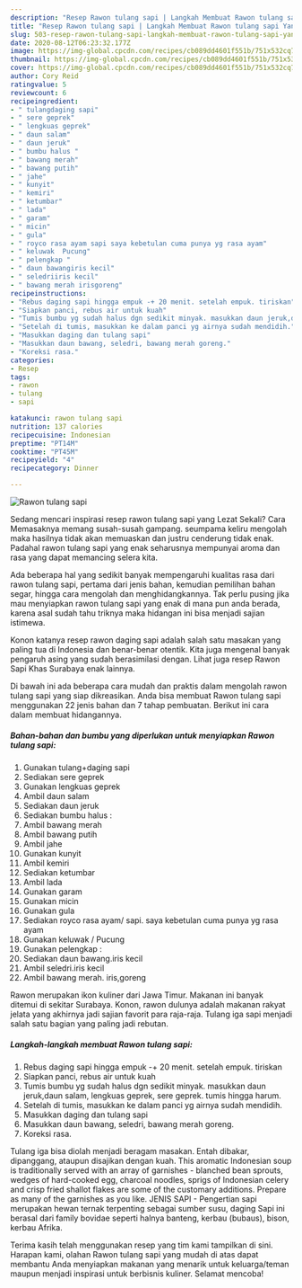 ```yaml
---
description: "Resep Rawon tulang sapi | Langkah Membuat Rawon tulang sapi Yang Lezat"
title: "Resep Rawon tulang sapi | Langkah Membuat Rawon tulang sapi Yang Lezat"
slug: 503-resep-rawon-tulang-sapi-langkah-membuat-rawon-tulang-sapi-yang-lezat
date: 2020-08-12T06:23:32.177Z
image: https://img-global.cpcdn.com/recipes/cb089dd4601f551b/751x532cq70/rawon-tulang-sapi-foto-resep-utama.jpg
thumbnail: https://img-global.cpcdn.com/recipes/cb089dd4601f551b/751x532cq70/rawon-tulang-sapi-foto-resep-utama.jpg
cover: https://img-global.cpcdn.com/recipes/cb089dd4601f551b/751x532cq70/rawon-tulang-sapi-foto-resep-utama.jpg
author: Cory Reid
ratingvalue: 5
reviewcount: 6
recipeingredient:
- " tulangdaging sapi"
- " sere geprek"
- " lengkuas geprek"
- " daun salam"
- " daun jeruk"
- " bumbu halus "
- " bawang merah"
- " bawang putih"
- " jahe"
- " kunyit"
- " kemiri"
- " ketumbar"
- " lada"
- " garam"
- " micin"
- " gula"
- " royco rasa ayam sapi saya kebetulan cuma punya yg rasa ayam"
- " keluwak  Pucung"
- " pelengkap "
- " daun bawangiris kecil"
- " seledriiris kecil"
- " bawang merah irisgoreng"
recipeinstructions:
- "Rebus daging sapi hingga empuk -+ 20 menit. setelah empuk. tiriskan"
- "Siapkan panci, rebus air untuk kuah"
- "Tumis bumbu yg sudah halus dgn sedikit minyak. masukkan daun jeruk,daun salam, lengkuas geprek, sere geprek. tumis hingga harum."
- "Setelah di tumis, masukkan ke dalam panci yg airnya sudah mendidih."
- "Masukkan daging dan tulang sapi"
- "Masukkan daun bawang, seledri, bawang merah goreng."
- "Koreksi rasa."
categories:
- Resep
tags:
- rawon
- tulang
- sapi

katakunci: rawon tulang sapi 
nutrition: 137 calories
recipecuisine: Indonesian
preptime: "PT14M"
cooktime: "PT45M"
recipeyield: "4"
recipecategory: Dinner

---
```



![Rawon tulang sapi](https://img-global.cpcdn.com/recipes/cb089dd4601f551b/751x532cq70/rawon-tulang-sapi-foto-resep-utama.jpg)

Sedang mencari inspirasi resep rawon tulang sapi yang Lezat Sekali? Cara Memasaknya memang susah-susah gampang. seumpama keliru mengolah maka hasilnya tidak akan memuaskan dan justru cenderung tidak enak. Padahal rawon tulang sapi yang enak seharusnya mempunyai aroma dan rasa yang dapat memancing selera kita.

Ada beberapa hal yang sedikit banyak mempengaruhi kualitas rasa dari rawon tulang sapi, pertama dari jenis bahan, kemudian pemilihan bahan segar, hingga cara mengolah dan menghidangkannya. Tak perlu pusing jika mau menyiapkan rawon tulang sapi yang enak di mana pun anda berada, karena asal sudah tahu triknya maka hidangan ini bisa menjadi sajian istimewa.

Konon katanya resep rawon daging sapi adalah salah satu masakan yang paling tua di Indonesia dan benar-benar otentik. Kita juga mengenal banyak pengaruh asing yang sudah berasimilasi dengan. Lihat juga resep Rawon Sapi Khas Surabaya enak lainnya.


Di bawah ini ada beberapa cara mudah dan praktis dalam mengolah rawon tulang sapi yang siap dikreasikan. Anda bisa membuat Rawon tulang sapi menggunakan 22 jenis bahan dan 7 tahap pembuatan. Berikut ini cara dalam membuat hidangannya.

<!--inarticleads1-->

##### Bahan-bahan dan bumbu yang diperlukan untuk menyiapkan Rawon tulang sapi:

1. Gunakan  tulang+daging sapi
1. Sediakan  sere geprek
1. Gunakan  lengkuas geprek
1. Ambil  daun salam
1. Sediakan  daun jeruk
1. Sediakan  bumbu halus :
1. Ambil  bawang merah
1. Ambil  bawang putih
1. Ambil  jahe
1. Gunakan  kunyit
1. Ambil  kemiri
1. Sediakan  ketumbar
1. Ambil  lada
1. Gunakan  garam
1. Gunakan  micin
1. Gunakan  gula
1. Sediakan  royco rasa ayam/ sapi. saya kebetulan cuma punya yg rasa ayam
1. Gunakan  keluwak / Pucung
1. Gunakan  pelengkap :
1. Sediakan  daun bawang.iris kecil
1. Ambil  seledri.iris kecil
1. Ambil  bawang merah. iris,goreng


Rawon merupakan ikon kuliner dari Jawa Timur. Makanan ini banyak ditemui di sekitar Surabaya. Konon, rawon dulunya adalah makanan rakyat jelata yang akhirnya jadi sajian favorit para raja-raja. Tulang iga sapi menjadi salah satu bagian yang paling jadi rebutan. 

<!--inarticleads2-->

##### Langkah-langkah membuat Rawon tulang sapi:

1. Rebus daging sapi hingga empuk -+ 20 menit. setelah empuk. tiriskan
1. Siapkan panci, rebus air untuk kuah
1. Tumis bumbu yg sudah halus dgn sedikit minyak. masukkan daun jeruk,daun salam, lengkuas geprek, sere geprek. tumis hingga harum.
1. Setelah di tumis, masukkan ke dalam panci yg airnya sudah mendidih.
1. Masukkan daging dan tulang sapi
1. Masukkan daun bawang, seledri, bawang merah goreng.
1. Koreksi rasa.


Tulang iga bisa diolah menjadi beragam masakan. Entah dibakar, dipanggang, ataupun disajikan dengan kuah. This aromatic Indonesian soup is traditionally served with an array of garnishes - blanched bean sprouts, wedges of hard-cooked egg, charcoal noodles, sprigs of Indonesian celery and crisp fried shallot flakes are some of the customary additions. Prepare as many of the garnishes as you like. JENIS SAPI - Pengertian sapi merupakan hewan ternak terpenting sebagai sumber susu, daging Sapi ini berasal dari family bovidae seperti halnya banteng, kerbau (bubaus), bison, kerbau Afrika. 

Terima kasih telah menggunakan resep yang tim kami tampilkan di sini. Harapan kami, olahan Rawon tulang sapi yang mudah di atas dapat membantu Anda menyiapkan makanan yang menarik untuk keluarga/teman maupun menjadi inspirasi untuk berbisnis kuliner. Selamat mencoba!
